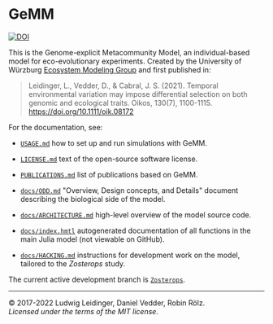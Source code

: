 # GeMM

[![DOI](https://zenodo.org/badge/DOI/10.5281/zenodo.5602907.svg)](https://doi.org/10.5281/zenodo.5602907)

This is the Genome-explicit Metacommunity Model, an individual-based model for
eco-evolutionary experiments. Created by the University of Würzburg
[Ecosystem Modeling Group](https://www.biozentrum.uni-wuerzburg.de/cctb/research/ecosystem-modeling/)
and first published in:

> Leidinger, L., Vedder, D., & Cabral, J. S. (2021). Temporal environmental variation 
> may impose differential selection on both genomic and ecological traits. 
> Oikos, 130(7), 1100-1115. https://doi.org/10.1111/oik.08172

For the documentation, see:

- [`USAGE.md`](https://github.com/CCTB-Ecomods/gemm/blob/master/USAGE.md) 
  how to set up and run simulations with GeMM.

- [`LICENSE.md`](https://github.com/CCTB-Ecomods/gemm/blob/master/LICENSE.txt) 
  text of the open-source software license.

- [`PUBLICATIONS.md`](https://github.com/CCTB-Ecomods/gemm/blob/master/PUBLICATIONS.md) 
  list of publications based on GeMM.

- [`docs/ODD.md`](https://github.com/CCTB-Ecomods/gemm/blob/master/docs/ODD.md) 
  "Overview, Design concepts, and Details" document describing the biological side of the model.
  
- [`docs/ARCHITECTURE.md`](https://github.com/CCTB-Ecomods/gemm/blob/master/docs/ARCHITECTURE.md) 
  high-level overview of the model source code.

- [`docs/index.hmtl`](https://github.com/CCTB-Ecomods/gemm/blob/master/docs/index.html) 
  autogenerated documentation of all functions in the main Julia model (not viewable on GitHub).

- [`docs/HACKING.md`](https://github.com/CCTB-Ecomods/gemm/blob/master/docs/HACKING.md) 
  instructions for development work on the model, tailored to the *Zosterops* study.
  
The current active development branch is [`Zosterops`](https://github.com/CCTB-Ecomods/gemm/tree/zosterops).

---

© 2017-2022 Ludwig Leidinger, Daniel Vedder, Robin Rölz.\
*Licensed under the terms of the MIT license.*
